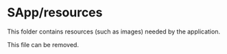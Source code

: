 # SApp/resources

This folder contains resources (such as images) needed by the application. 

This file can be removed.
